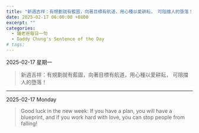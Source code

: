 ```yaml
---
title: "新週吉祥：有規劃就有藍圖，向著目標有航道，用心種以愛耕耘， 可阻擋人的墮落！ <br> Good luck in the new week: If you have a plan, you will have a blueprint, and if you work hard with love, you can stop people from falling!"
date: 2025-02-17 06:00:00 +0800
excerpt: ""
categories:
  - 鍾老爸每日一句
  - Daddy Chung's Sentence of the Day
# tags:
---
```


2025-02-17 星期一

> 新週吉祥：有規劃就有藍圖，向著目標有航道，用心種以愛耕耘， 可阻擋人的墮落！

---

2025-02-17 Monday

> Good luck in the new week: If you have a plan, you will have a blueprint, and if you work hard with love, you can stop people from falling!
